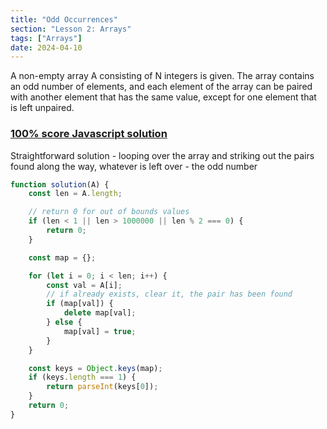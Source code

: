 ```yaml
---
title: "Odd Occurrences"
section: "Lesson 2: Arrays"
tags: ["Arrays"]
date: 2024-04-10
---
```


A non-empty array A consisting of N integers is given. The array contains an odd number of elements, and each element of the array can be paired with another element that has the same value, except for one element that is left unpaired.

### [100% score Javascript solution](https://app.codility.com/demo/results/training4H557K-94B/)

Straightforward solution - looping over the array and striking out the pairs found along the way, whatever is left over - the odd number

```javascript
function solution(A) {
    const len = A.length;

    // return 0 for out of bounds values
    if (len < 1 || len > 1000000 || len % 2 === 0) {
        return 0;
    }

    const map = {};

    for (let i = 0; i < len; i++) {
        const val = A[i];
        // if already exists, clear it, the pair has been found
        if (map[val]) {
            delete map[val];
        } else {
            map[val] = true;
        }
    }

    const keys = Object.keys(map);
    if (keys.length === 1) {
        return parseInt(keys[0]);
    }
    return 0;
}
```
